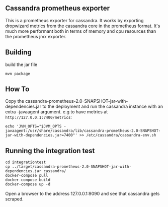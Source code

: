 ## Cassandra prometheus exporter

This is a prometheus exporter for cassandra. It works by exporting
dropwizard metrics from the cassandra core in the prometheus
format. It's much more performant both in terms of memory and cpu
resources than the prometheus jmx exporter.

## Building

build the jar file
```
mvn package
```

## How To

Copy the cassandra-prometheus-2.0-SNAPSHOT-jar-with-dependencies.jar
to the deployment and run the cassandra instance with an extra
-javaagent argument. e.g to have metrics at `http://127.0.0.1:7400/metrics`:

```
echo 'JVM_OPTS="$JVM_OPTS -javaagent:/usr/share/cassandra/lib/cassandra-prometheus-2.0-SNAPSHOT-jar-with-dependencies.jar=7400"' >> /etc/cassandra/cassandra-env.sh
```

## Running the integration test

```
cd integrationtest
cp ../target/cassandra-prometheus-2.0-SNAPSHOT-jar-with-dependencies.jar cassandra/
docker-compose pull
docker-compose build
docker-compose up -d
```

Open a browser to the address 127.0.0.1:9090 and see that cassandra gets scraped.
